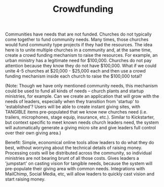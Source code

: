 ﻿---
title: Crowdfunding
intro: Crowd funding and synergy with other churches
champions:
- name:
    Generis
  logo:
    generis.png
---

Communities have needs that are not funded. Churches do not typically come together to fund community needs. Many times, those churches would fund community type projects if they had the resources. The idea here is to unite multiple churches in a community and, at the same time, create a crowd funding mechanism to raise the resources. For example, an urban ministry has a legitimate need for $100,000. Churches do not pay attention because they know they do not have $100,000. What if we could unite 4-5 churches at $20,000 - $25,000 each and then use a crowd funding mechanism inside each church to raise the $100,000 total?

(Note: Though we have only mentioned community needs, this mechanism could be used to fund all kinds of needs – church plants and startup ministries, for example. Can we create an application that will grow with the needs of leaders, especially when they transition from 'startup' to 'established'? Users will be able to create instant giving sites, with TANGIBLE items pre-populated that we know new churches need (i.e. trailers, microphones, stage equip, insurance, etc.). Similar to Kickstarter, but context specific to meet known needs church leaders need, the system will automatically generate a giving micro site and give leaders full control over their own giving area.)

Benefit:
Simple, economical online tools allow leaders to do what they do best, without worrying about the technical details of raising money. Processing costs will be distributed across the community, so individual ministries are not bearing brunt of all those costs. Gives leaders a 'jumpstart' on casting vision for tangible needs, because the system will pre-populate their giving area with common needs. Integrations with MailChimp, Social Media, etc, will allow leaders to quickly cast vision and start raising money.
